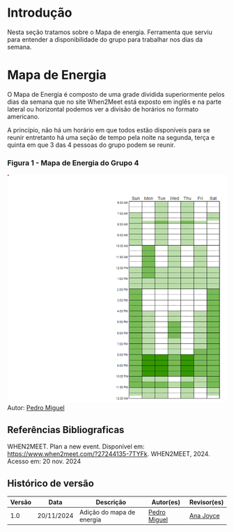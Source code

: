 # Introdução

Nesta seção tratamos sobre o Mapa de energia. Ferramenta que serviu para entender a disponibilidade do grupo para trabalhar nos dias da semana.

# Mapa de Energia

O Mapa de Energia é composto de uma grade dividida superiormente pelos dias da semana que no site When2Meet está exposto em inglês e na parte lateral ou horizontal podemos ver a divisão de horários no formato americano.

A princípio, não há um horário em que todos estão disponíveis para se reunir entretanto há uma seção de tempo pela noite na segunda, terça e quinta em que 3 das 4 pessoas do grupo podem se reunir.

### Figura 1 - Mapa de Energia do Grupo 4
![Mapa de energia do grupo 4](../img/mapadeenergia_Grupo4.png)  
Autor: [Pedro Miguel](https://github.com/pedroMADBR)

## Referências Bibliograficas

WHEN2MEET. Plan a new event. Disponível em: https://www.when2meet.com/?27244135-7TYFk. WHEN2MEET, 2024. Acesso em: 20 nov. 2024

## Histórico de versão

| Versão | Data       | Descrição        | Autor(es)          | Revisor(es)       |
| ------ | ---------- | ---------------- | ------------------ | ------------------------------ |
| 1.0    | 20/11/2024 | Adição do mapa de energia | [Pedro Miguel](https://github.com/pedroMADBR) | [Ana Joyce](https://github.com/anajoyceamorim) |

